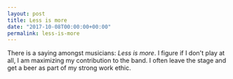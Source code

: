 ```yaml
---
layout: post
title: Less is more
date: "2017-10-08T00:00:00+00:00"
permalink: less-is-more
---
```


There is a saying amongst musicians: <em>Less is more</em>. I figure if I don't play at all, I am maximizing my contribution to the band. I often leave the stage and get a beer as part of my strong work ethic.
